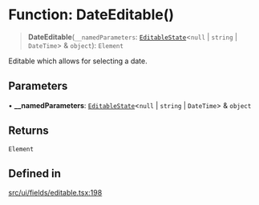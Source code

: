 # Function: DateEditable()

> **DateEditable**(`__namedParameters`: [`EditableState`](../interfaces/EditableState.md)\<`null` \| `string` \| `DateTime`\> & `object`): `Element`

Editable which allows for selecting a date.

## Parameters

• **\_\_namedParameters**: [`EditableState`](../interfaces/EditableState.md)\<`null` \| `string` \| `DateTime`\> & `object`

## Returns

`Element`

## Defined in

[src/ui/fields/editable.tsx:198](https://github.com/blacksmithgu/datacore/blob/7b0c019def7e079c43dc5dbea32d9f610e95285b/src/ui/fields/editable.tsx#L198)
